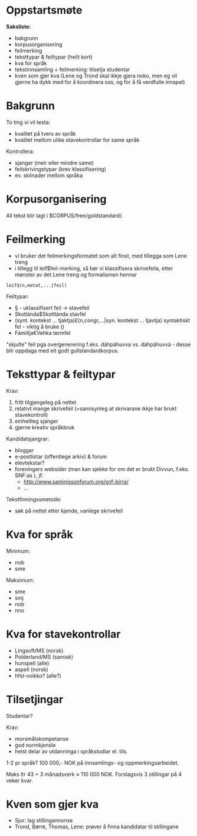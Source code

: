 # Oppstartsmøte

**Saksliste:**
* bakgrunn
* korpusorganisering
* feilmerking
* teksttypar & feiltypar (heilt kort)
* kva for språk
* tekstinnsamling + feilmerking: tilsetja studentar
* kven som gjer kva (Lene og Trond skal ikkje gjera noko, men eg vil gjerne ha dykk med for å koordinera oss, og for å få verdfulle innspel)

# Bakgrunn

To ting vi vil testa:
* kvalitet på tvers av språk
* kvalitet mellom ulike stavekontrollar for same språk

Kontrollera:
* sjanger (meir eller mindre same)
* feilskrivingstypar (krev klassifisering)
* ev. skilnader mellom språka

# Korpusorganisering

All tekst blir lagt i $CORPUS/free/goldstandard/.

# Feilmerking

* vi bruker det feilmerkingsformatet som alt finst, med tillegga som Lene treng
* i tillegg til leif$feil-merking, så bør vi klassifisera skrivefeila, etter mønster av det Lene treng og formalismen hennar

```
leif$(n,metat,...|feil)
```

Feiltypar:
* § - uklassifisert feil -> stavefeil
* Skotlánda$Skottlánda    stavfel
* (synt. kontekst ... tjaktja)£(n,congr,...|syn. kontekst ... tjavtja)         syntaktiskt fel - viktig å bruke ()
* Fámillja€Vehka             termfel

"skjulte" feil pga overgenerering f.eks. dáhpáhuvva vs. dáhpáhuvvá - desse blir oppdaga med eit godt gullstandardkorpus.

# Teksttypar & feiltypar

Krav:
1. fritt tilgjengeleg på nettet
1. relativt mange skrivefeil (=sannsynleg at skrivarane ikkje har brukt stavekontroll)
1. einheitleg sjanger
1. gjerne kreativ språkbruk

Kandidatsjangrar:
* bloggar
* e-postlistar (offentlege arkiv) & forum
* elevtekstar?
* foreningers websider (man kan sjekke for om det er brukt Divvun, f.eks. SNF:as ), jf:
    - http://www.saminissonforum.org/snf-birra/
    - ...

Tekstfinningssmetode:
* søk på nettet etter kjende, vanlege skrivefeil

# Kva for språk

Minimum:
* nob
* sme

Maksimum:
* sme
* smj
* nob
* nno

# Kva for stavekontrollar

* Lingsoft/MS (norsk)
* Polderland/MS (samisk)
* hunspell (alle)
* aspell (norsk)
* hfst-voikko? (alle?)

# Tilsetjingar

Studentar?

Krav:
* morsmålskompetanse
* god normkjensle
* helst delar av utdanninga i språkstudiar el. tils.

1-2 pr språk? 100 000,- NOK på innsamlings- og oppmerkingsarbeidet.

Maks ltr 43 = 3 månadsverk ≈ 110 000 NOK. Forslagsvis 3 stillingar på 4 veker kvar.

# Kven som gjer kva

* Sjur: lag stillingannonse
* Trond, Børre, Thomas, Lene: prøver å finna kandidatar til stillingane

